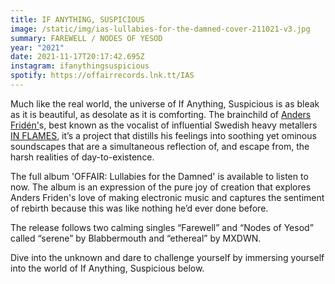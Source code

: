 ```yaml
---
title: IF ANYTHING, SUSPICIOUS
image: /static/img/ias-lullabies-for-the-damned-cover-211021-v3.jpg
summary: FAREWELL / NODES OF YESOD
year: "2021"
date: 2021-11-17T20:17:42.695Z
instagram: ifanythingsuspicious
spotify: https://offairrecords.lnk.tt/IAS
---
```

Much like the real world, the universe of If Anything, Suspicious is as bleak as it is beautiful, as desolate as it is comforting. The brainchild of [Anders Fridén'](http://instagram.com/andersfridn)s, best known as the vocalist of influential Swedish heavy metallers [IN FLAMES](http://instagram.com/andersfridn), it’s a project that distills his feelings into soothing yet ominous soundscapes that are a simultaneous reflection of, and escape from, the harsh realities of day-to-existence.

The full album 'OFFAIR: Lullabies for the Damned' is available to listen to now. The album is an expression of the pure joy of creation that explores Anders Friden's love of making electronic music and captures the sentiment of rebirth because this was like nothing he’d ever done before.

The release follows two calming singles “Farewell” and “Nodes of Yesod” called “serene” by Blabbermouth and “ethereal” by MXDWN.

Dive into the unknown and dare to challenge yourself by immersing yourself into the world of If Anything, Suspicious below.